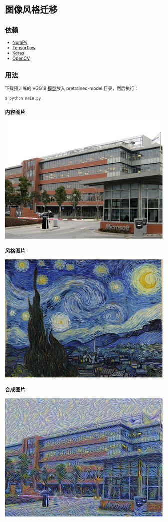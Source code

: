 # 图像风格迁移

## 依赖

- [NumPy](http://docs.scipy.org/doc/numpy-1.10.1/user/install.html)
- [Tensorflow](https://www.tensorflow.org/versions/r0.8/get_started/os_setup.html)
- [Keras](https://keras.io/#installation)
- [OpenCV](https://opencv-python-tutroals.readthedocs.io/en/latest/)

## 用法

下载预训练的 VGG19 [模型](https://github.com/foamliu/Neural-Style-Transfer/releases/download/v1.0/imagenet-vgg-verydeep-19.mat)放入 pretrained-model 目录，然后执行：

```bash
$ python main.py
```

### 内容图片
![image](https://github.com/Liu-Vince/Neural-Style-Transfer/blob/main/images/content.jpg)

### 风格图片
![image](https://github.com/Liu-Vince/Neural-Style-Transfer/blob/main/images/style.jpg)

### 合成图片
![image](https://github.com/Liu-Vince/Neural-Style-Transfer/blob/main/images/output.png)

